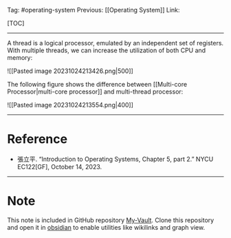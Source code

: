 Tag: #operating-system 
Previous: [[Operating System]]
Link: 

[TOC]

---

A thread is a logical processor, emulated by an independent set of registers. With multiple threads, we can increase the utilization of both CPU and memory:

![[Pasted image 20231024213426.png|500]]

The following figure shows the difference between [[Multi-core Processor|multi-core processor]] and multi-thread processor:

![[Pasted image 20231024213554.png|400]]

---

# Reference

- 張立平. “Introduction to Operating Systems, Chapter 5, part 2.” NYCU EC122[GF], October 14, 2023.

---

# Note

This note is included in GitHub repository [My-Vault](https://github.com/LittleD3092/My-Vault.git). Clone this repository and open it in [obsidian](https://obsidian.md/) to enable utilities like wikilinks and graph view.